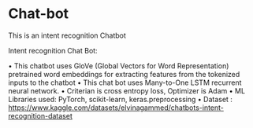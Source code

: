# Chat-bot
This is an intent recognition Chatbot

Intent recognition Chat Bot:

• This chatbot uses GloVe (Global Vectors for Word Representation) pretrained word embeddings for extracting features from the tokenized inputs to the chatbot
• This chat bot uses Many-to-One LSTM recurrent neural network.
• Criterian is cross entropy loss, Optimizer is Adam
• ML Libraries used: PyTorch, scikit-learn, keras.preprocessing
• Dataset : https://www.kaggle.com/datasets/elvinagammed/chatbots-intent-recognition-dataset
